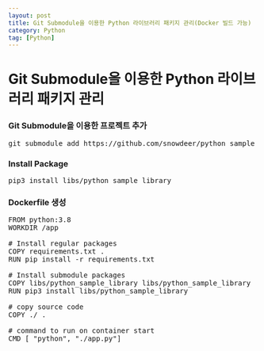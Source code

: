 ```yaml
---
layout: post
title: Git Submodule을 이용한 Python 라이브러리 패키지 관리(Docker 빌드 가능)
category: Python
tag: [Python]
---
```


# Git Submodule을 이용한 Python 라이브러리 패키지 관리

### Git Submodule을 이용한 프로젝트 추가

<pre class="prettyprint">
git submodule add https://github.com/snowdeer/python_sample_library libs/python_sample_library
</pre>

### Install Package

<pre class="prettyprint">
pip3 install libs/python_sample_library
</pre>

### Dockerfile 생성

<pre class="prettyprint">
FROM python:3.8
WORKDIR /app

# Install regular packages
COPY requirements.txt .
RUN pip install -r requirements.txt

# Install submodule packages
COPY libs/python_sample_library libs/python_sample_library
RUN pip3 install libs/python_sample_library

# copy source code
COPY ./ .

# command to run on container start
CMD [ "python", "./app.py"]
</pre>